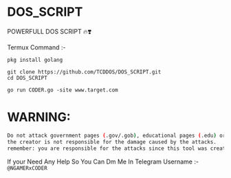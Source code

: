# DOS_SCRIPT
POWERFULL DOS SCRIPT 🔥❣️ 

Termux Command :- 
```shell script
pkg install golang

git clone https://github.com/TCDDOS/DOS_SCRIPT.git
cd DOS_SCRIPT

go run CODER.go -site www.target.com
```

# WARNING:
```sh
Do not attack government pages (.gov/.gob), educational pages (.edu) or the United States Department of Defense (.mil), 
the creator is not responsible for the damage caused by the attacks. 
remember: you are responsible for the attacks since this tool was created for educational purposes
```

If your Need Any Help So You Can Dm Me In Telegram 
 Username :- ``` @NGAMERxCODER ```
